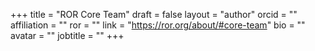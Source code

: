 +++ 
title = "ROR Core Team" 
draft = false
layout = "author"
orcid =  ""
affiliation = ""
ror = ""
link = "https://ror.org/about/#core-team"
bio = ""
avatar = ""
jobtitle = ""
+++ 